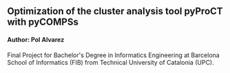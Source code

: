 ## Optimization of the cluster analysis tool pyProCT with pyCOMPSs

#### Author: Pol Alvarez

Final Project for Bachelor's Degree in Informatics Engineering at Barcelona School of Informatics (FIB) from Technical University of Catalonia (UPC).
